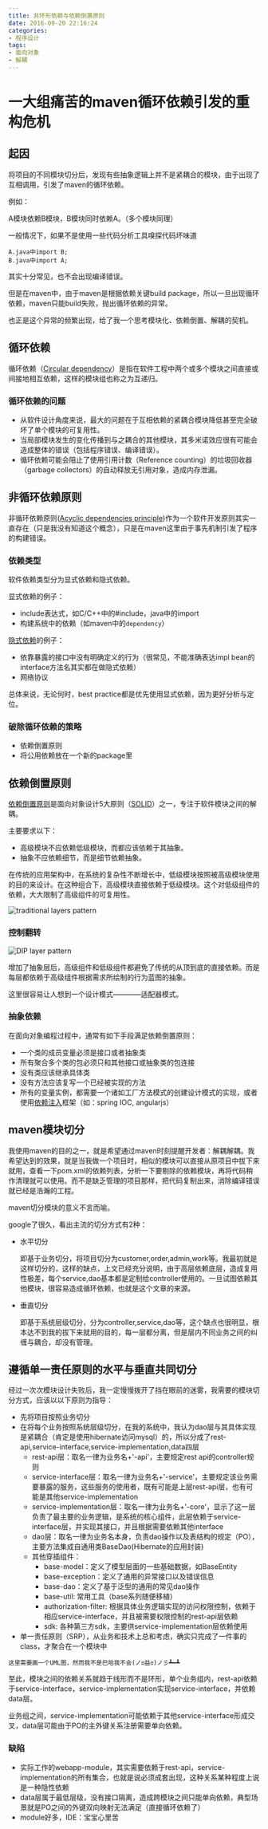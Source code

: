 ```yaml
---
title: 非环形依赖与依赖倒置原则
date: 2016-09-20 22:16:24
categories: 
- 程序设计
tags:
- 面向对象
- 解耦
---
```


# 一大组痛苦的maven循环依赖引发的重构危机

## 起因

将项目的不同模块切分后，发现有些抽象逻辑上并不是紧耦合的模块，由于出现了互相调用，引发了maven的循环依赖。

例如：

A模块依赖B模块，B模块同时依赖A。（多个模块同理）

一般情况下，如果不是使用一些代码分析工具嗅探代码坏味道

    A.java中import B;
    B.java中import A;

其实十分常见，也不会出现编译错误。

但是在maven中，由于maven是根据依赖关键build package，所以一旦出现循环依赖，maven只能build失败，抛出循环依赖的异常。

也正是这个异常的频繁出现，给了我一个思考模块化、依赖倒置、解耦的契机。

## 循环依赖

循环依赖（[Circular dependency](https://en.wikipedia.org/wiki/Circular_dependency)）是指在软件工程中两个或多个模块之间直接或间接地相互依赖，这样的模块组也称之为互递归。

### 循环依赖的问题

* 从软件设计角度来说，最大的问题在于互相依赖的紧耦合模块降低甚至完全破坏了单个模块的可复用性。
* 当局部模块发生的变化传播到与之耦合的其他模块，其多米诺效应很有可能会造成整体的错误（包括程序错误、编译错误）。
* 循环依赖可能会阻止了使用引用计数（Reference counting）的垃圾回收器（garbage collectors）的自动释放无引用对象，造成内存泄漏。

## 非循环依赖原则

非循环依赖原则([Acyclic dependencies principle](https://en.wikipedia.org/wiki/Acyclic_dependencies_principle))作为一个软件开发原则其实一直存在（只是我没有知道这个概念），只是在maven这里由于事先机制引发了程序的构建错误。

### 依赖类型
软件依赖类型分为显式依赖和隐式依赖。

显式依赖的例子：
* include表达式，如C/C++中的#include，java中的import
* 构建系统中的依赖（如maven中的`dependency`）

[隐式依赖](http://programmer.97things.oreilly.com/wiki/index.php/Implicit_Dependencies_Are_also_Dependencies)的例子：
* 依靠暴露的接口中没有明确定义的行为（很常见，不能准确表达impl bean的interface方法名其实都在做隐式依赖）
* 网络协议

总体来说，无论何时，best practice都是优先使用显式依赖，因为更好分析与定位。

### 破除循环依赖的策略
* 依赖倒置原则
* 将公用依赖放在一个新的package里

## 依赖倒置原则

[依赖倒置原则](https://en.wikipedia.org/wiki/Dependency_inversion_principle)是面向对象设计5大原则（[SOLID](https://en.wikipedia.org/wiki/SOLID_(object-oriented_design))）之一，专注于软件模块之间的解耦。

主要要求以下：
* 高级模块不应依赖低级模块，而都应该依赖于其抽象。
* 抽象不应依赖细节，而是细节依赖抽象。

在传统的应用架构中，在系统的复杂性不断增长中，低级模块按照被高级模块使用的目的来设计。在这种组合下，高级模块直接依赖于低级模块。这个对低级组件的依赖，大大限制了高级组件的可复用性。

![traditional layers pattern](https://upload.wikimedia.org/wikipedia/commons/4/42/Traditional_Layers_Pattern.png)

### 控制翻转
![DIP layer pattern](https://upload.wikimedia.org/wikipedia/commons/8/8d/DIPLayersPattern.png)

增加了抽象层后，高级组件和低级组件都避免了传统的从顶到底的直接依赖。而是每层都依赖于高级组件根据需求所绘制的行为蓝图的抽象。

这里很容易让人想到一个设计模式————适配器模式。

### 抽象依赖

在面向对象编程过程中，通常有如下手段满足依赖倒置原则：
* 一个类的成员变量必须是接口或者抽象类
* 所有聚合多个类的包必须只和其他接口或抽象类的包连接
* 没有类应该继承具体类
* 没有方法应该复写一个已经被实现的方法
* 所有的变量实例，都需要一个诸如工厂方法模式的创建设计模式的实现，或者使用[依赖注入](https://en.wikipedia.org/wiki/Dependency_injection)框架（如：spring IOC, angularjs）

## maven模块切分

我使用maven的目的之一，就是希望通过maven时刻提醒开发者：解耦解耦。我希望达到的效果，就是当我做一个项目时，相似的模块可以直接从原项目中拔下来就用，查看一下pom.xml的依赖列表，分析一下要剔除的依赖模块，再将代码稍作清理就可以使用。而不是缺乏管理的项目那样，把代码复制出来，消除编译错误就已经是浩瀚的工程。

maven切分模块的意义不言而喻。

google了很久，看出主流的切分方式有2种：

* 水平切分

    即基于业务切分，将项目切分为customer,order,admin,work等。我最初就是这样切分的，这样的缺点，上文已经充分说明，由于高层依赖底层，造成复用性极差，每个service,dao基本都是定制给controller使用的。一旦试图依赖其他模块，很容易造成循环依赖，也就是这个文章的来源。
    
* 垂直切分

    即基于系统层级切分，分为controller,service,dao等，这个缺点也很明显，根本达不到我的拔下来就用的目的，每一层都分离，但是层内不同业务之间的纠缠与耦合，却没有管理。

## 遵循单一责任原则的水平与垂直共同切分

经过一次次模块设计失败后，我一定慢慢拨开了挡在眼前的迷雾，我需要的模块切分方式，应该以以下原则为指导：

* 先将项目按照业务切分
* 在将每个业务按照系统层级切分，在我的系统中，我认为dao层与其具体实现是紧耦合（肯定是使用hibernate访问mysql）的，所以分成了rest-api,service-interface,service-implementation,data四层
    * rest-api层：取名一律为业务名+'-api'，主要规定rest api的controller规则
    * service-interface层：取名一律为业务名+'-service'，主要规定该业务需要暴露的服务，这些服务的使用者，既有可能是上层rest-api层，也有可能是其他service-implementation
    * service-implementation层：取名一律为业务名+'-core'，显示了这一层负责了最主要的业务逻辑，是系统的核心组件，此层依赖于service-interface层，并实现其接口，并且根据需要依赖其他interface
    * dao层：取名一律为业务名本身，负责dao操作以及表结构的规定（PO），主要方法集成自通用类BaseDao(Hibernate的应用封装)
    * 其他穿插组件：
        * base-model：定义了模型层面的一些基础数据，如BaseEntity
        * base-exception：定义了通用的异常接口以及错误信息
        * base-dao：定义了基于泛型的通用的常见dao操作
        * base-util: 常用工具（base系列随便移植）
        * authorization-filter: 根据具体业务逻辑实现的访问权限控制，依赖于相应service-interface，并且被需要权限控制的rest-api层依赖
        * sdk: 各种第三方sdk，主要供service-implementation层依赖使用
* 单一责任原则（SRP），从业务和技术上总和考虑，确实只完成了一件事的class，才聚合在一个模块中

`这里需要画一个UML图，然而我不是巴哈我不会(ノಠ益ಠ)ノ彡┻━┻`

至此，模块之间的依赖关系就趋于线形而不是环形，单个业务组内，rest-api依赖于service-interface，service-implementation实现service-interface，并依赖data层。

业务组之间，service-implementation可能依赖于其他service-interface形成交叉，data层可能由于PO的主外键关系注册需要单向依赖。

### 缺陷

* 实际工作的webapp-module，其实需要依赖于rest-api，service-implementation的所有集合，也就是说必须成套出现，这种关系某种程度上说是一种隐性依赖
* data层属于最低层级，没有接口隔离，造成跨模块之间只能单向依赖，典型场景就是PO之间的外键双向映射无法满足（直接循环依赖了）
* module好多，IDE：宝宝心里苦